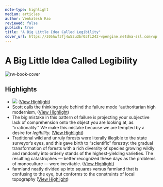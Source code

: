 ```yaml
---
note-type: highlight
medium: articles
author: Venkatesh Rao
reviewed: false
publish: true
title: "A Big Little Idea Called Legibility"
cover_url: https://206hwf3fj4w52u3br03fi242-wpengine.netdna-ssl.com/wp-content/uploads/2010/07/scottForestry.jpg
---
```

# A Big Little Idea Called Legibility

![rw-book-cover](https://206hwf3fj4w52u3br03fi242-wpengine.netdna-ssl.com/wp-content/uploads/2010/07/scottForestry.jpg)

## Highlights
- ![](https://ribbonfarm.wpenginepowered.com/wp-content/uploads/2010/07/scottForestry.jpg) ([View Highlight](https://read.readwise.io/read/01ja9vqd7s6gmpeze794q76gjv))
- Scott calls the thinking style behind the failure mode “authoritarian high modernism, ([View Highlight](https://read.readwise.io/read/01ja9vtcwj67g3tfv04m13esth))
- The big mistake in this pattern of failure is projecting your subjective lack of comprehension onto the object you are looking at, as “irrationality.” We make this mistake because we are tempted by a desire for *legibility.* ([View Highlight](https://read.readwise.io/read/01ja9vxjq9cfp3fj7zygpaqmzh))
- Traditional wild and unruly forests were literally illegible to the state surveyor’s eyes, and this gave birth to “scientific” forestry: the gradual transformation of forests with a rich diversity of species growing wildly and randomly into orderly stands of the highest-yielding varieties. The resulting catastrophes — better recognized these days as the problems of monoculture — were inevitable. ([View Highlight](https://read.readwise.io/read/01jagdpy8m2f5fbnqhg6qpxwqw))
- farmland neatly divided up into squares versus farmland that is confusing to the eye, but conforms to the constraints of local topography ([View Highlight](https://read.readwise.io/read/01jagdqgxj8jeh61kqdpms7he2))
